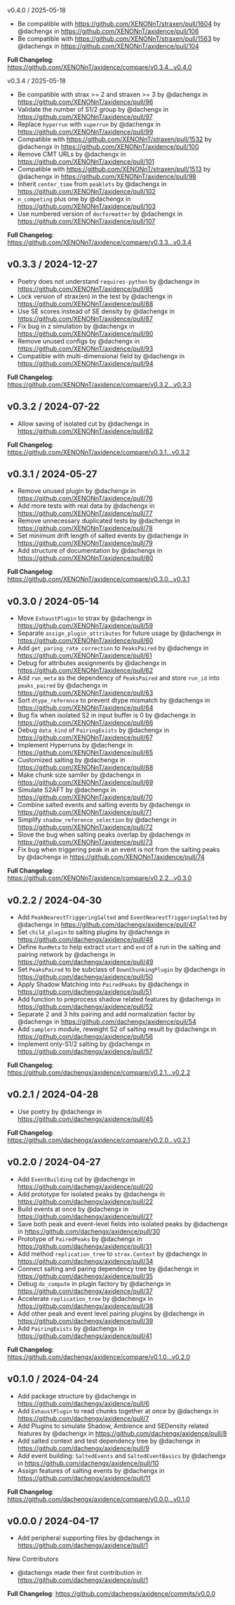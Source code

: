 v0.4.0 / 2025-05-18
* Be compatible with https://github.com/XENONnT/straxen/pull/1604 by @dachengx in https://github.com/XENONnT/axidence/pull/106
* Be compatible with https://github.com/XENONnT/straxen/pull/1563 by @dachengx in https://github.com/XENONnT/axidence/pull/104

**Full Changelog**: https://github.com/XENONnT/axidence/compare/v0.3.4...v0.4.0


v0.3.4 / 2025-05-18
* Be compatible with strax >= 2 and straxen >= 3 by @dachengx in https://github.com/XENONnT/axidence/pull/96
* Validate the number of S1/2 group by @dachengx in https://github.com/XENONnT/axidence/pull/97
* Replace `hyperrun` with `superrun` by @dachengx in https://github.com/XENONnT/axidence/pull/99
* Compatible with https://github.com/XENONnT/straxen/pull/1532 by @dachengx in https://github.com/XENONnT/axidence/pull/100
* Remove CMT URLs by @dachengx in https://github.com/XENONnT/axidence/pull/101
* Compatible with https://github.com/XENONnT/straxen/pull/1513 by @dachengx in https://github.com/XENONnT/axidence/pull/98
* Inherit `center_time` from `peaklets` by @dachengx in https://github.com/XENONnT/axidence/pull/102
* `n_competing` plus one by @dachengx in https://github.com/XENONnT/axidence/pull/103
* Use numbered version of `docformatter` by @dachengx in https://github.com/XENONnT/axidence/pull/107

**Full Changelog**: https://github.com/XENONnT/axidence/compare/v0.3.3...v0.3.4


v0.3.3 / 2024-12-27
-------------------
* Poetry does not understand `requires-python` by @dachengx in https://github.com/XENONnT/axidence/pull/85
* Lock version of strax(en) in the test by @dachengx in https://github.com/XENONnT/axidence/pull/88
* Use SE scores instead of SE density by @dachengx in https://github.com/XENONnT/axidence/pull/87
* Fix bug in z simulation by @dachengx in https://github.com/XENONnT/axidence/pull/90
* Remove unused configs by @dachengx in https://github.com/XENONnT/axidence/pull/93
* Compatible with multi-dimensional field by @dachengx in https://github.com/XENONnT/axidence/pull/94

**Full Changelog**: https://github.com/XENONnT/axidence/compare/v0.3.2...v0.3.3


v0.3.2 / 2024-07-22
-------------------
* Allow saving of isolated cut by @dachengx in https://github.com/XENONnT/axidence/pull/82

**Full Changelog**: https://github.com/XENONnT/axidence/compare/v0.3.1...v0.3.2


v0.3.1 / 2024-05-27
-------------------
* Remove unused plugin by @dachengx in https://github.com/XENONnT/axidence/pull/76
* Add more tests with real data by @dachengx in https://github.com/XENONnT/axidence/pull/77
* Remove unnecessary duplicated tests by @dachengx in https://github.com/XENONnT/axidence/pull/78
* Set minimum drift length of salted events by @dachengx in https://github.com/XENONnT/axidence/pull/79
* Add structure of documentation by @dachengx in https://github.com/XENONnT/axidence/pull/80

**Full Changelog**: https://github.com/XENONnT/axidence/compare/v0.3.0...v0.3.1


v0.3.0 / 2024-05-14
-------------------
* Move `ExhaustPlugin` to strax by @dachengx in https://github.com/XENONnT/axidence/pull/59
* Separate `assign_plugin_attributes` for future usage by @dachengx in https://github.com/XENONnT/axidence/pull/60
* Add `get_paring_rate_correction` to `PeaksPaired` by @dachengx in https://github.com/XENONnT/axidence/pull/61
* Debug for attributes assignments by @dachengx in https://github.com/XENONnT/axidence/pull/62
* Add `run_meta` as the dependency of `PeaksPaired` and store `run_id` into `peaks_paired` by @dachengx in https://github.com/XENONnT/axidence/pull/63
* Sort `dtype_reference` to prevent dtype mismatch by @dachengx in https://github.com/XENONnT/axidence/pull/64
* Bug fix when isolated S2 in input buffer is 0 by @dachengx in https://github.com/XENONnT/axidence/pull/66
* Debug `data_kind` of `PairingExists` by @dachengx in https://github.com/XENONnT/axidence/pull/67
* Implement Hyperruns by @dachengx in https://github.com/XENONnT/axidence/pull/65
* Customized salting by @dachengx in https://github.com/XENONnT/axidence/pull/68
* Make chunk size samller by @dachengx in https://github.com/XENONnT/axidence/pull/69
* Simulate S2AFT by @dachengx in https://github.com/XENONnT/axidence/pull/70
* Combine salted events and salting events by @dachengx in https://github.com/XENONnT/axidence/pull/71
* Simplify `shadow_reference_selection` by @dachengx in https://github.com/XENONnT/axidence/pull/72
* Slove the bug when salting peaks overlap by @dachengx in https://github.com/XENONnT/axidence/pull/73
* Fix bug when triggering peak in an event is not from the salting peaks by @dachengx in https://github.com/XENONnT/axidence/pull/74

**Full Changelog**: https://github.com/XENONnT/axidence/compare/v0.2.2...v0.3.0


v0.2.2 / 2024-04-30
-------------------
* Add `PeakNearestTriggeringSalted` and `EventNearestTriggeringSalted` by @dachengx in https://github.com/dachengx/axidence/pull/47
* Set `child_plugin` to salting plugins by @dachengx in https://github.com/dachengx/axidence/pull/48
* Define `RunMeta` to help extract `start` and `end` of a run in the salting and pairing network by @dachengx in https://github.com/dachengx/axidence/pull/49
* Set `PeaksPaired` to be subclass of `DownChunkingPlugin` by @dachengx in https://github.com/dachengx/axidence/pull/50
* Apply Shadow Matching into `PairedPeaks` by @dachengx in https://github.com/dachengx/axidence/pull/51
* Add function to preprocess shadow related features by @dachengx in https://github.com/dachengx/axidence/pull/52
* Separate 2 and 3 hits pairing and add normalization factor by @dachengx in https://github.com/dachengx/axidence/pull/54
* Add `samplers` module, reweight S2 of salting result by @dachengx in https://github.com/dachengx/axidence/pull/56
* Implement only-S1/2 salting by @dachengx in https://github.com/dachengx/axidence/pull/57

**Full Changelog**: https://github.com/dachengx/axidence/compare/v0.2.1...v0.2.2


v0.2.1 / 2024-04-28
-------------------
* Use poetry by @dachengx in https://github.com/dachengx/axidence/pull/45

**Full Changelog**: https://github.com/dachengx/axidence/compare/v0.2.0...v0.2.1


v0.2.0 / 2024-04-27
-------------------
* Add `EventBuilding` cut by @dachengx in https://github.com/dachengx/axidence/pull/20
* Add prototype for isolated peaks by @dachengx in https://github.com/dachengx/axidence/pull/22
* Build events at once by @dachengx in https://github.com/dachengx/axidence/pull/27
* Save both peak and event-level fields into isolated peaks by @dachengx in https://github.com/dachengx/axidence/pull/30
* Prototype of `PairedPeaks` by @dachengx in https://github.com/dachengx/axidence/pull/31
* Add method `replication_tree` to `strax.Context` by @dachengx in https://github.com/dachengx/axidence/pull/34
* Connect salting and paring dependency tree by @dachengx in https://github.com/dachengx/axidence/pull/35
* Debug `do_compute` in plugin factory by @dachengx in https://github.com/dachengx/axidence/pull/37
* Accelerate `replication_tree` by @dachengx in https://github.com/dachengx/axidence/pull/38
* Add other peak and event level pairing plugins by @dachengx in https://github.com/dachengx/axidence/pull/39
* Add `PairingExists` by @dachengx in https://github.com/dachengx/axidence/pull/41

**Full Changelog**: https://github.com/dachengx/axidence/compare/v0.1.0...v0.2.0


v0.1.0 / 2024-04-24
-------------------
* Add package structure by @dachengx in https://github.com/dachengx/axidence/pull/6
* Add `ExhaustPlugin` to read chunks together at once by @dachengx in https://github.com/dachengx/axidence/pull/7
* Add Plugins to simulate Shadow, Ambience and SEDensity related features by @dachengx in https://github.com/dachengx/axidence/pull/8
* Add salted context and test dependency tree by @dachengx in https://github.com/dachengx/axidence/pull/9
* Add event building: `SaltedEvents` and `SaltedEventBasics` by @dachengx in https://github.com/dachengx/axidence/pull/10
* Assign features of salting events by @dachengx in https://github.com/dachengx/axidence/pull/11

**Full Changelog**: https://github.com/dachengx/axidence/compare/v0.0.0...v0.1.0


v0.0.0 / 2024-04-17
-------------------
* Add peripheral supporting files by @dachengx in https://github.com/dachengx/axidence/pull/1

New Contributors
* @dachengx made their first contribution in https://github.com/dachengx/axidence/pull/1

**Full Changelog**: https://github.com/dachengx/axidence/commits/v0.0.0
